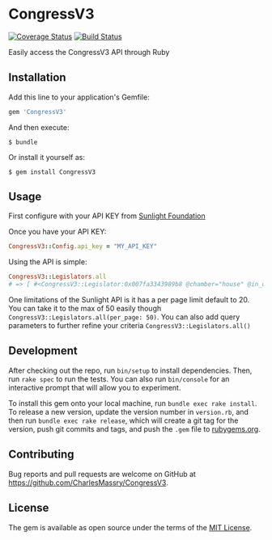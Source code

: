 # CongressV3

[![Coverage Status](https://coveralls.io/repos/github/CharlesMassry/CongressV3/badge.svg?branch=master)](https://coveralls.io/github/CharlesMassry/CongressV3?branch=master)
[![Build Status](https://travis-ci.org/CharlesMassry/CongressV3.svg?branch=master)](https://travis-ci.org/CharlesMassry/CongressV3)

Easily access the CongressV3 API through Ruby

## Installation

Add this line to your application's Gemfile:

```ruby
gem 'CongressV3'
```

And then execute:

    $ bundle

Or install it yourself as:

    $ gem install CongressV3

## Usage

First configure with your API KEY from [Sunlight Foundation](http://sunlightfoundation.com/api/accounts/register/)

Once you have your API KEY:

```ruby
CongressV3::Config.api_key = "MY_API_KEY"
```
 
Using the API is simple:

```ruby
CongressV3::Legislators.all
# => [ #<CongressV3::Legislator:0x007fa3343989b8 @chamber="house" @in_office=true> ]
```

One limitations of the Sunlight API is it has a per page limit default to 20. You can take it to the max of 50 easily though `CongressV3::Legislators.all(per_page: 50)`. You can also add query parameters to further refine your criteria `CongressV3::Legislators.all()`

## Development

After checking out the repo, run `bin/setup` to install dependencies. Then, run `rake spec` to run the tests. You can also run `bin/console` for an interactive prompt that will allow you to experiment.

To install this gem onto your local machine, run `bundle exec rake install`. To release a new version, update the version number in `version.rb`, and then run `bundle exec rake release`, which will create a git tag for the version, push git commits and tags, and push the `.gem` file to [rubygems.org](https://rubygems.org).

## Contributing

Bug reports and pull requests are welcome on GitHub at https://github.com/CharlesMassry/CongressV3.


## License

The gem is available as open source under the terms of the [MIT License](http://opensource.org/licenses/MIT).

